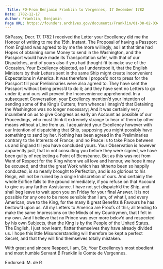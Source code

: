 ```yaml
---
 Title: FO-From Benjamin Franklin to Vergennes, 17 December 1782
Date: 1782-12-17
Author: Franklin, Benjamin
Page URL: https://founders.archives.gov/documents/Franklin/01-38-02-0345
---
```


SirPassy, Decr. 17. 1782
I received the Letter your Excellency did me the Honour of writing to me the 15th. Instant. The Proposal of having a Passport from England was agreed to by me the more willingly, as I at that time had Hopes of obtaining some Money to send in the Washington, and the Passport would have made its Transportation safer, with that of our Dispatches, and of yours also if you had thought fit to make use of the Occasion. Your Excellency objected, as I understood it, that the English Ministers by their Letters sent in the same Ship might create inconvenient Expectations in America. It was therefore I propos’d not to press for the Passport till your Preliminaries were also agreed to. They have sent the Passport without being press’d to do it; and they have sent no Letters to go under it; and ours will prevent the Inconvenience apprehended. In a subsequent Conversation, your Excellency mention’d your Intention of sending some of the King’s Cutters; from whence I imagin’d that Detaining the Washington was no longer necessary; And it was certainly very incumbent on us to give Congress as early an Account as possible of our Proceedings, who must think it extremely strange to hear of them by other means without a Line from us. I acquainted your Excellency however with our Intention of dispatching that Ship, supposing you might possibly have something to send by her.
Nothing has been agreed in the Preliminaries contrary to the Interests of France; and no Peace is to take Place between us and England till you have concluded yours. Your Observation is however apparently just, that in not consulting you before they were signed, we have been guilty of neglecting a Point of Bienséance. But as this was not from Want of Respect for the King whom we all love and honour, we hope it may be excused; and that the great Work which has hitherto been so happily conducted, is so nearly brought to Perfection, and is so glorious to his Reign, will not be ruined by a single Indiscretion of ours. And certainly the whole Edifice falls to the ground immediately, if you refuse on that Account to give us any farther Assistance. I have not yet dispatch’d the Ship, and shall beg leave to wait upon you on Friday for your final Answer.
It is not possible for any one to be more sensible than I am, of what I, and every American, owe to the King, for the many & great Benefits & Favours he has bestow’d upon us. All my Letters to America are Proofs of this; all tending to make the same Impressions on the Minds of my Countrymen, that I felt in my own. And I believe that no Prince was ever more belov’d and respected by his own Subjects, than the King is by the People of the United States. The English, I just now learn, flatter themselves they have already divided us. I hope this little Misunderstanding will therefore be kept a perfect Secret, and that they will find themselves totally mistaken.

With great and sincere Respect, I am, Sir, Your Excellency’s most obedient and most humble Servant
B Franklin
le Comte de Vergennes.
 
Endorsed: M. de R

